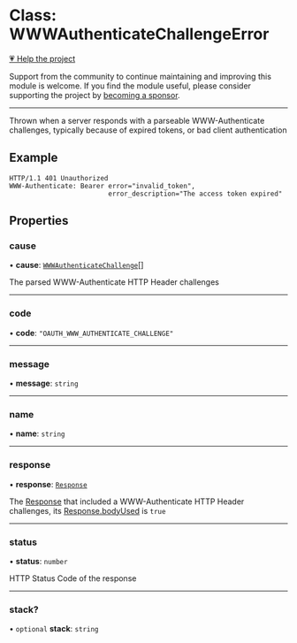# Class: WWWAuthenticateChallengeError

[💗 Help the project](https://github.com/sponsors/panva)

Support from the community to continue maintaining and improving this module is welcome. If you find the module useful, please consider supporting the project by [becoming a sponsor](https://github.com/sponsors/panva).

***

Thrown when a server responds with a parseable WWW-Authenticate challenges, typically because of
expired tokens, or bad client authentication

## Example

```http
HTTP/1.1 401 Unauthorized
WWW-Authenticate: Bearer error="invalid_token",
                         error_description="The access token expired"
```

## Properties

### cause

• **cause**: [`WWWAuthenticateChallenge`](../interfaces/WWWAuthenticateChallenge.md)[]

The parsed WWW-Authenticate HTTP Header challenges

***

### code

• **code**: `"OAUTH_WWW_AUTHENTICATE_CHALLENGE"`

***

### message

• **message**: `string`

***

### name

• **name**: `string`

***

### response

• **response**: [`Response`](https://developer.mozilla.org/docs/Web/API/Response)

The [Response](https://developer.mozilla.org/docs/Web/API/Response) that included a WWW-Authenticate HTTP Header challenges, its
[Response.bodyUsed](https://developer.mozilla.org/docs/Web/API/Response/bodyUsed) is `true`

***

### status

• **status**: `number`

HTTP Status Code of the response

***

### stack?

• `optional` **stack**: `string`
